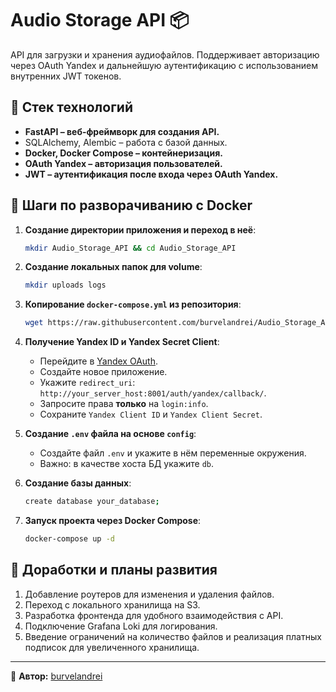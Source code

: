 # Audio Storage API 📦

API для загрузки и хранения аудиофайлов. Поддерживает авторизацию через OAuth Yandex и дальнейшую аутентификацию с использованием внутренних JWT токенов.

## 🔧 Стек технологий

- **FastAPI – веб-фреймворк для создания API.**
- &#x20;SQLAlchemy, Alembic – работа с базой данных.
- **Docker, Docker Compose – контейнеризация.**
- **OAuth Yandex – авторизация пользователей.**
- **JWT – аутентификация после входа через OAuth Yandex.**

## 🚀 Шаги по разворачиванию с Docker

1. **Создание директории приложения и переход в неё**:

   ```bash
   mkdir Audio_Storage_API && cd Audio_Storage_API
   ```

2. **Создание локальных папок для volume**:

   ```bash
   mkdir uploads logs
   ```

3. **Копирование `docker-compose.yml` из репозитория**:

   ```bash
   wget https://raw.githubusercontent.com/burvelandrei/Audio_Storage_API/main/docker-compose.yml
   ```

4. **Получение Yandex ID и Yandex Secret Client**:

   - Перейдите в [Yandex OAuth](https://oauth.yandex.ru/client/new).
   - Создайте новое приложение.
   - Укажите `redirect_uri`: `http://your_server_host:8001/auth/yandex/callback/`.
   - Запросите права **только** на `login:info`.
   - Сохраните `Yandex Client ID` и `Yandex Client Secret`.

5. **Создание `.env` файла на основе `config`**:

   - Создайте файл `.env` и укажите в нём переменные окружения.
   - Важно: в качестве хоста БД укажите `db`.

6. **Создание базы данных**:

   ```bash
   create database your_database;
   ```

7. **Запуск проекта через Docker Compose**:

   ```bash
   docker-compose up -d
   ```
## 📌 Доработки и планы развития

1. Добавление роутеров для изменения и удаления файлов.
2. Переход с локального хранилища на S3.
3. Разработка фронтенда для удобного взаимодействия с API.
4. Подключение Grafana Loki для логирования.
5. Введение ограничений на количество файлов и реализация платных подписок для увеличенного хранилища.

---

📌 **Автор:** [burvelandrei](https://github.com/burvelandrei)
